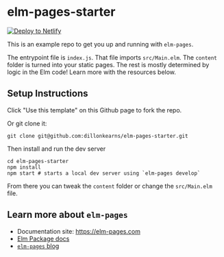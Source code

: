 # elm-pages-starter
[![Deploy to Netlify](https://www.netlify.com/img/deploy/button.svg)](https://app.netlify.com/start/deploy?repository=https://github.com/thematthopkins/marketing-poc-elm-pages&stack=cms)

This is an example repo to get you up and running with `elm-pages`.

The entrypoint file is `index.js`. That file imports `src/Main.elm`. The `content` folder is turned into your static pages. The rest is mostly determined by logic in the Elm code! Learn more with the resources below.

## Setup Instructions
Click "Use this template" on this Github page to fork the repo.

Or git clone it:

```
git clone git@github.com:dillonkearns/elm-pages-starter.git
```

Then install and run the dev server

```
cd elm-pages-starter
npm install
npm start # starts a local dev server using `elm-pages develop`
```

From there you can tweak the `content` folder or change the `src/Main.elm` file.


## Learn more about `elm-pages`

- Documentation site: https://elm-pages.com
- [Elm Package docs](https://package.elm-lang.org/packages/dillonkearns/elm-pages/latest/)
- [`elm-pages` blog](https://elm-pages.com/blog)
